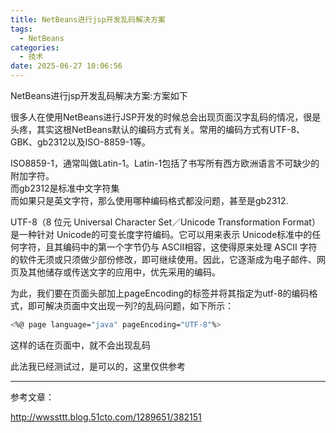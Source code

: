 ```yaml
---
title: NetBeans进行jsp开发乱码解决方案
tags:
  - NetBeans
categories:
  - 技术
date: 2025-06-27 10:06:56
---
```


NetBeans进行jsp开发乱码解决方案:方案如下

很多人在使用NetBeans进行JSP开发的时候总会出现页面汉字乱码的情况，很是头疼，其实这根NetBeans默认的编码方式有关。常用的编码方式有UTF-8、GBK、gb2312以及ISO-8859-1等。

ISO8859-1，通常叫做Latin-1。Latin-1包括了书写所有西方欧洲语言不可缺少的附加字符。  
而gb2312是标准中文字符集  
而如果只是英文字符，那么使用哪种编码格式都没问题，甚至是gb2312.

UTF-8（8 位元 Universal Character Set／Unicode Transformation Format）是一种针对 Unicode的可变长度字符编码。它可以用来表示 Unicode标准中的任何字符，且其编码中的第一个字节仍与 ASCII相容，这使得原来处理 ASCII 字符的软件无须或只须做少部份修改，即可继续使用。因此，它逐渐成为电子邮件、网页及其他储存或传送文字的应用中，优先采用的编码。

为此，我们要在页面头部加上pageEncoding的标签并将其指定为utf-8的编码格式，即可解决页面中文出现一列?的乱码问题，如下所示：

```bash
<%@ page language="java" pageEncoding="UTF-8"%>
```

这样的话在页面中，就不会出现乱码

此法我已经测试过，是可以的，这里仅供参考

---

参考文章：

http://wwssttt.blog.51cto.com/1289651/382151

